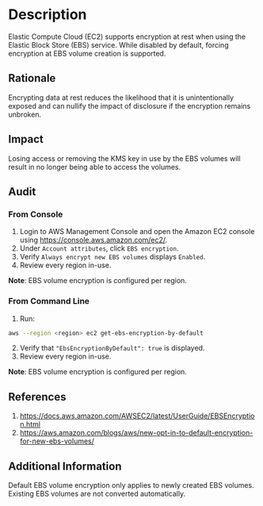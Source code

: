 # Description

Elastic Compute Cloud (EC2) supports encryption at rest when using the Elastic Block Store (EBS) service. While disabled by default, forcing encryption at EBS volume creation is supported.

## Rationale

Encrypting data at rest reduces the likelihood that it is unintentionally exposed and can nullify the impact of disclosure if the encryption remains unbroken.

## Impact

Losing access or removing the KMS key in use by the EBS volumes will result in no longer being able to access the volumes.

## Audit

### From Console

1. Login to AWS Management Console and open the Amazon EC2 console using <https://console.aws.amazon.com/ec2/>.
2. Under `Account attributes`, click `EBS encryption`.
3. Verify `Always encrypt new EBS volumes` displays `Enabled`.
4. Review every region in-use.

**Note**: EBS volume encryption is configured per region.

### From Command Line

1. Run:

```sh
aws --region <region> ec2 get-ebs-encryption-by-default
```

2. Verify that `"EbsEncryptionByDefault": true` is displayed.
3. Review every region in-use.

**Note**: EBS volume encryption is configured per region.

## References

1. <https://docs.aws.amazon.com/AWSEC2/latest/UserGuide/EBSEncryption.html>
2. <https://aws.amazon.com/blogs/aws/new-opt-in-to-default-encryption-for-new-ebs-volumes/>

## Additional Information

Default EBS volume encryption only applies to newly created EBS volumes. Existing EBS volumes are not converted automatically.
